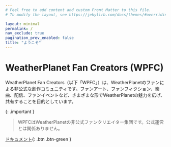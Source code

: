```yaml
---
# Feel free to add content and custom Front Matter to this file.
# To modify the layout, see https://jekyllrb.com/docs/themes/#overriding-theme-defaults

layout: minimal
permalink: /
nav_exclude: true
pagination_prev_enabled: false
title: "ようこそ"
---
```



# WeatherPlanet Fan Creators (WPFC)

WeatherPlanet Fan Creators（以下「WPFC」）は、WeatherPlanetのファンによる非公式な創作コミュニティです。ファンアート、ファンフィクション、楽曲、配信、ファンイベントなど、さまざまな形でWeatherPlanetの魅力を広げ、共有することを目的としています。

<!-- ## WPFCの活動

- 🌟 **ファンアートやイラストの共有**
- ✨ **ファンフィクションやショートストーリーの発表**
- 🎶 **楽曲アレンジやファンミュージックの制作**
- 📺 **プレイ動画や配信のサポート**
- 🌐 **イベント開催やコミュニティ交流** -->

<!-- ## 規定・ガイドライン

WPFCは、参加者全員が安心して創作・交流できる環境を維持するため、以下の規定を定めています：

- [基本ガイドライン](/docs/guideline)
- [利用規約](/docs/terms)
- [プライバシーポリシー](/docs/privacy)
- [禁止行為](/docs/prohibited)
- [二次創作ガイドライン](/docs/fanworks-guideline)
- [著作権ポリシー](/docs/copyright-policy)

## 最新情報

WPFCからの最新ニュースやイベント情報は、こちらでご確認いただけます。

- [お知らせページ](/news)
- [公式SNSリンク](/social)

## 参加方法

WPFCへの参加は自由です。WeatherPlanetを愛し、創作活動を楽しみたい方は、どなたでもご参加いただけます。

- [参加登録](/register)
- [ディスコードサーバー](/discord)
- [お問い合わせ](/contact) -->

{: .important }
> WPFCはWeatherPlanetの非公式ファンクリエイター集団です。公式運営とは関係ありません。

[ドキュメント](docs){: .btn .btn-green }
